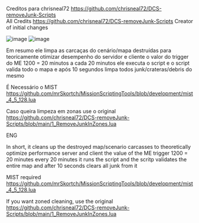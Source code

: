 Creditos para chrisneal72 https://github.com/chrisneal72/DCS-removeJunk-Scripts   
All Credits https://github.com/chrisneal72/DCS-removeJunk-Scripts Creator of initial changes

![image](https://github.com/user-attachments/assets/e9a227ec-efc2-4909-a021-1acd5de74232)
![image](https://github.com/user-attachments/assets/adb4550d-b17e-4eef-a285-937d49161b3c)
  
Em resumo ele limpa as carcaças do cenário/mapa destruídas para teoricamente otimizar desempenho do servidor e cliente
o valor do trigger do ME 1200 = 20 minutos a cada 20 minutos ele executa o script e o script valida todo o mapa e após 10 segundos limpa todos junk/crateras/debris do mesmo

É Necessário o MIST
https://github.com/mrSkortch/MissionScriptingTools/blob/development/mist_4_5_128.lua

Caso queira limpeza em zonas use o original https://github.com/chrisneal72/DCS-removeJunk-Scripts/blob/main/1_RemoveJunkInZones.lua

ENG

In short, it cleans up the destroyed map/scenario carcasses to theoretically optimize performance server and client
the value of the ME trigger 1200 = 20 minutes every 20 minutes it runs the script and the scritp validates the entire map and after 10 seconds clears all junk from it

MIST required
https://github.com/mrSkortch/MissionScriptingTools/blob/development/mist_4_5_128.lua

If you want zoned cleaning, use the original https://github.com/chrisneal72/DCS-removeJunk-Scripts/blob/main/1_RemoveJunkInZones.lua
